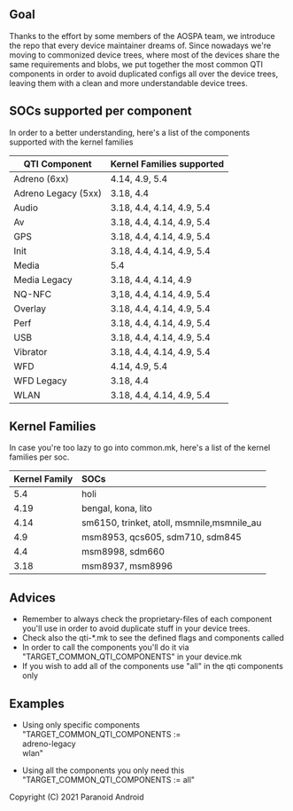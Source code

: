 ## Goal

Thanks to the effort by some members of the AOSPA team, we introduce the repo that every device maintainer dreams of.
Since nowadays we're moving to commonized device trees, where most of the devices share the same requirements and blobs, we put together the most common QTI components in order to avoid duplicated configs all over the device trees, leaving them with a clean and more understandable device trees.

## SOCs supported per component

In order to a better understanding, here's a list of the components supported with the kernel families

| QTI Component       | Kernel Families supported |
| ------------------- | :------------------------ |
| Adreno (6xx)        | 4.14, 4.9, 5.4            |
| Adreno Legacy (5xx) | 3.18, 4.4                 |
| Audio               | 3.18, 4.4, 4.14, 4.9, 5.4 |
| Av                  | 3.18, 4.4, 4.14, 4.9, 5.4 |
| GPS                 | 3.18, 4.4, 4.14, 4.9, 5.4 |
| Init                | 3.18, 4.4, 4.14, 4.9, 5.4 |
| Media               | 5.4                       |
| Media Legacy        | 3.18, 4.4, 4.14, 4.9      |
| NQ-NFC              | 3,18, 4.4, 4.14, 4.9, 5.4 |
| Overlay             | 3.18, 4.4, 4.14, 4.9, 5.4 |
| Perf                | 3.18, 4.4, 4.14, 4.9, 5.4 |
| USB                 | 3.18, 4.4, 4.14, 4.9, 5.4 |
| Vibrator            | 3.18, 4.4, 4.14, 4.9, 5.4 |
| WFD                 | 4.14, 4.9, 5.4            |
| WFD Legacy          | 3.18, 4.4                 |
| WLAN                | 3.18, 4.4, 4.14, 4.9, 5.4 |

## Kernel Families

In case you're too lazy to go into common.mk, here's a list of the kernel families per soc.

| Kernel Family | SOCs                                       |
| ------------- | :----------------------------------------- |
| 5.4           | holi                                       |
| 4.19          | bengal, kona, lito                         |
| 4.14          | sm6150, trinket, atoll, msmnile,msmnile_au |
| 4.9           | msm8953, qcs605, sdm710, sdm845            |
| 4.4           | msm8998, sdm660                            |
| 3.18          | msm8937, msm8996                           |

## Advices

- Remember to always check the proprietary-files of each component you'll use in order to avoid duplicate stuff in your device trees.
- Check also the qti-*.mk to see the defined flags and components called
- In order to call the components you'll do it via "TARGET_COMMON_QTI_COMPONENTS" in your device.mk
- If you wish to add all of the components use "all" in the qti components only

## Examples

- Using only specific components
  "TARGET_COMMON_QTI_COMPONENTS := \
  adreno-legacy \
  wlan"

- Using all the components you only need this
  "TARGET_COMMON_QTI_COMPONENTS := all"

Copyright (C) 2021 Paranoid Android

